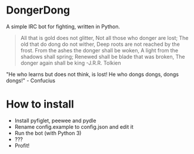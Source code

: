 DongerDong
=================

A simple IRC bot for fighting, written in Python.

>All that is gold does not glitter,
>Not all those who donger are lost;
>The old that do dong do not wither,
>Deep roots are not reached by the frost.
>From the ashes the donger shall be woken,
>A light from the shadows shall spring;
>Renewed shall be blade that was broken,
>The donger again shall be king
-J.R.R. Tolkien

"He who learns but does not think, is lost! He who dongs dongs, dongs dongs!" - Confucius

How to install
==============

 * Install pyfiglet, peewee and pydle
 * Rename config.example to config.json and edit it
 * Run the bot (with Python 3)
 * ???
 * Profit!
